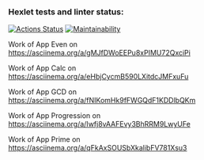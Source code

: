 ### Hexlet tests and linter status:
[![Actions Status](https://github.com/RazdorPaul/java-project-61/actions/workflows/hexlet-check.yml/badge.svg)](https://github.com/RazdorPaul/java-project-61/actions)
[![Maintainability](https://api.codeclimate.com/v1/badges/fd1c1f007b3eb3251603/maintainability)](https://codeclimate.com/github/RazdorPaul/java-project-61/maintainability)

Work of App Even on https://asciinema.org/a/gMJfDWoEEPu8xPIMU72QxciPi

Work of App Calc on https://asciinema.org/a/eHbjCycmB590LXitdcJMFxuFu

Work of App GCD on https://asciinema.org/a/fNIKomHk9fFWGQdF1KDDlbQKm

Work of App Progression on https://asciinema.org/a/Iwfj8vAAFEvy3BhRRM9LwyUFe

Work of App Prime on https://asciinema.org/a/qFkAxSOUSbXkalibFV781Xsu3

